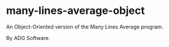 many-lines-average-object
=========================

An Object-Oriented version of the Many Lines Average program.


By ADG Software.
